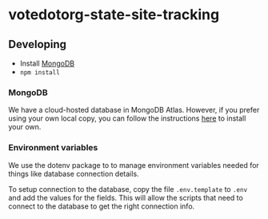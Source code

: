 # votedotorg-state-site-tracking

## Developing

- Install [MongoDB](https://docs.mongodb.com/manual/installation/)
- `npm install`

### MongoDB

We have a cloud-hosted database in MongoDB Atlas. However, if you prefer using
your own local copy, you can follow the instructions [here](https://zellwk.com/blog/install-mongodb/)
to install your own.

### Environment variables

We use the dotenv package to to manage environment variables needed for things
like database connection details.

To setup connection to the database, copy the file `.env.template` to `.env`
and add the values for the fields. This will allow the scripts that need
to connect to the database to get the right connection info.
